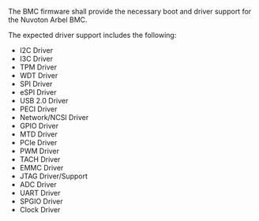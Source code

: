 The BMC firmware shall provide the necessary boot and driver support for the
Nuvoton Arbel BMC.

The expected driver support includes the following:
- I2C Driver
- I3C Driver
- TPM Driver
- WDT Driver
- SPI Driver
- eSPI Driver
- USB 2.0 Driver
- PECI Driver
- Network/NCSI Driver
- GPIO Driver
- MTD Driver
- PCIe Driver
- PWM Driver
- TACH Driver
- EMMC Driver
- JTAG Driver/Support
- ADC Driver
- UART Driver
- SPGIO Driver
- Clock Driver
